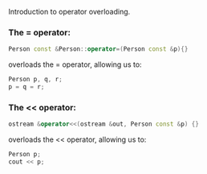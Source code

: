 Introduction to operator overloading.

### The = operator:

```cpp
Person const &Person::operator=(Person const &p){}
```
overloads the = operator, allowing us to:
```cpp
Person p, q, r;
p = q = r;
```

### The << operator:
```cpp
ostream &operator<<(ostream &out, Person const &p) {}
```
overloads the << operator, allowing us to:
```cpp
Person p;
cout << p;
```
